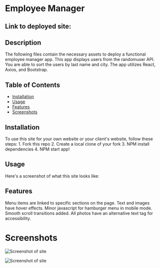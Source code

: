 # Employee Manager

## Link to deployed site:


## Description 
The following files contain the necessary assets to deploy a functional employee manager app. This app displays users from the randomuser API. You are able to sort the users by last name and city. The app utilizes React, Axios, and Bootstrap.


## Table of Contents

* [Installation](#installation)
* [Usage](#usage)
* [Features](#features)
* [Screenshots](#screenshots)


## Installation

To use this site for your own website or your client's website, follow these steps: 
    1. Fork this repo 
    2. Create a local clone of your fork 
    3. NPM install dependencies 
    4. NPM start app!


## Usage 

Here's a screenshot of what this site looks like:

## Features

Menu items are linked to specific sections on the page. Text and images have hover effects. Minor javascript for hamburger menu in mobile mode. Smooth scroll transitions added. All photos have an alternative text tag for accessibility. 

# Screenshots

![Screenshot of site](assets/desktop.PNG)

![Screenshot of site](assets/mobile.PNG)